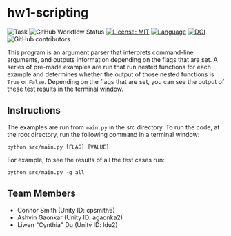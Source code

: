 # hw1-scripting

![Task](https://img.shields.io/badge/task-Scripting-blue.svg)
![GitHub Workflow Status](https://img.shields.io/github/actions/workflow/status/ConnorS1110/hw1-scripting/tests.yml?label=Tests&logo=github)
[![License: MIT](https://img.shields.io/badge/License-MIT-yellow.svg)](https://opensource.org/licenses/MIT)
[![Language](https://img.shields.io/github/languages/top/ConnorS1110/hw1-scripting.svg)](https://github.com/ConnorS1110/hw1-scripting)
[![DOI](https://zenodo.org/badge/588966418.svg)](https://zenodo.org/badge/latestdoi/588966418)
![GitHub contributors](https://img.shields.io/github/contributors/ConnorS1110/hw1-scripting?label=Contributors&logo=github)

This program is an argument parser that interprets command-line arguments, and outputs information depending on the flags that are set. A series of pre-made examples are run that run nested functions for each example and determines whether the output of those nested functions is `True` or `False`. Depending on the flags that are set, you can see the output of these test results in the terminal window.

## Instructions

The examples are run from `main.py` in the src directory. To run the code, at the root directory, run the following command in a terminal window:

```
python src/main.py [FLAG] [VALUE]
```

For example, to see the results of all the test cases run:

```
python src/main.py -g all
```


## Team Members

- Connor Smith (Unity ID: cpsmith6)
- Ashvin Gaonkar (Unity ID: agaonka2)
- Liwen "Cynthia" Du (Unity ID: ldu2)
